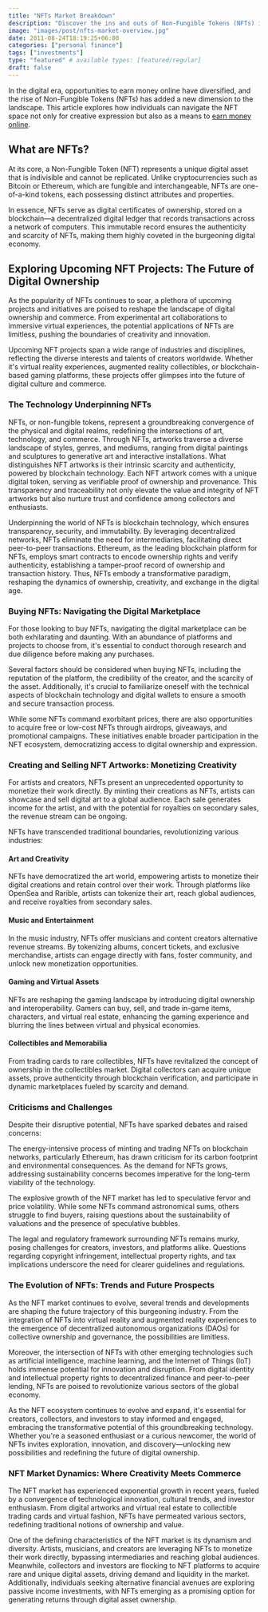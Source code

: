 ```yaml
---
title: "NFTs Market Breakdown"
description: "Discover the ins and outs of Non-Fungible Tokens (NFTs) in this comprehensive guide. Explore the technology, applications, and implications of NFTs across art, music, gaming, and collectibles. Learn about the challenges, future trends, and potential developments shaping the dynamic world of NFTs."
image: "images/post/nfts-market-overview.jpg"
date: 2011-08-24T18:19:25+06:00
categories: ["personal finance"]
tags: ["investments"]
type: "featured" # available types: [featured/regular]
draft: false
---
```


In the digital era, opportunities to earn money online have diversified, and the rise of Non-Fungible Tokens (NFTs) has added a new dimension to the landscape. This article explores how individuals can navigate the NFT space not only for creative expression but also as a means to [earn money online](/blog/ways-to-make-money-online).

## What are NFTs?

At its core, a Non-Fungible Token (NFT) represents a unique digital asset that is indivisible and cannot be replicated. Unlike cryptocurrencies such as Bitcoin or Ethereum, which are fungible and interchangeable, NFTs are one-of-a-kind tokens, each possessing distinct attributes and properties.

In essence, NFTs serve as digital certificates of ownership, stored on a blockchain—a decentralized digital ledger that records transactions across a network of computers. This immutable record ensures the authenticity and scarcity of NFTs, making them highly coveted in the burgeoning digital economy.

## Exploring Upcoming NFT Projects: The Future of Digital Ownership

As the popularity of NFTs continues to soar, a plethora of upcoming projects and initiatives are poised to reshape the landscape of digital ownership and commerce. From experimental art collaborations to immersive virtual experiences, the potential applications of NFTs are limitless, pushing the boundaries of creativity and innovation.

Upcoming NFT projects span a wide range of industries and disciplines, reflecting the diverse interests and talents of creators worldwide. Whether it's virtual reality experiences, augmented reality collectibles, or blockchain-based gaming platforms, these projects offer glimpses into the future of digital culture and commerce.

### The Technology Underpinning NFTs

NFTs, or non-fungible tokens, represent a groundbreaking convergence of the physical and digital realms, redefining the intersections of art, technology, and commerce. Through NFTs, artworks traverse a diverse landscape of styles, genres, and mediums, ranging from digital paintings and sculptures to generative art and interactive installations. What distinguishes NFT artworks is their intrinsic scarcity and authenticity, powered by blockchain technology. Each NFT artwork comes with a unique digital token, serving as verifiable proof of ownership and provenance. This transparency and traceability not only elevate the value and integrity of NFT artworks but also nurture trust and confidence among collectors and enthusiasts.

Underpinning the world of NFTs is blockchain technology, which ensures transparency, security, and immutability. By leveraging decentralized networks, NFTs eliminate the need for intermediaries, facilitating direct peer-to-peer transactions. Ethereum, as the leading blockchain platform for NFTs, employs smart contracts to encode ownership rights and verify authenticity, establishing a tamper-proof record of ownership and transaction history. Thus, NFTs embody a transformative paradigm, reshaping the dynamics of ownership, creativity, and exchange in the digital age.

### Buying NFTs: Navigating the Digital Marketplace

For those looking to buy NFTs, navigating the digital marketplace can be both exhilarating and daunting. With an abundance of platforms and projects to choose from, it's essential to conduct thorough research and due diligence before making any purchases.

Several factors should be considered when buying NFTs, including the reputation of the platform, the credibility of the creator, and the scarcity of the asset. Additionally, it's crucial to familiarize oneself with the technical aspects of blockchain technology and digital wallets to ensure a smooth and secure transaction process.

While some NFTs command exorbitant prices, there are also opportunities to acquire free or low-cost NFTs through airdrops, giveaways, and promotional campaigns. These initiatives enable broader participation in the NFT ecosystem, democratizing access to digital ownership and expression.

### Creating and Selling NFT Artworks: Monetizing Creativity

For artists and creators, NFTs present an unprecedented opportunity to monetize their work directly. By minting their creations as NFTs, artists can showcase and sell digital art to a global audience. Each sale generates income for the artist, and with the potential for royalties on secondary sales, the revenue stream can be ongoing.

NFTs have transcended traditional boundaries, revolutionizing various industries:

#### Art and Creativity

NFTs have democratized the art world, empowering artists to monetize their digital creations and retain control over their work. Through platforms like OpenSea and Rarible, artists can tokenize their art, reach global audiences, and receive royalties from secondary sales.

#### Music and Entertainment

In the music industry, NFTs offer musicians and content creators alternative revenue streams. By tokenizing albums, concert tickets, and exclusive merchandise, artists can engage directly with fans, foster community, and unlock new monetization opportunities.

#### Gaming and Virtual Assets

NFTs are reshaping the gaming landscape by introducing digital ownership and interoperability. Gamers can buy, sell, and trade in-game items, characters, and virtual real estate, enhancing the gaming experience and blurring the lines between virtual and physical economies.

#### Collectibles and Memorabilia

From trading cards to rare collectibles, NFTs have revitalized the concept of ownership in the collectibles market. Digital collectors can acquire unique assets, prove authenticity through blockchain verification, and participate in dynamic marketplaces fueled by scarcity and demand.

### Criticisms and Challenges

Despite their disruptive potential, NFTs have sparked debates and raised concerns:

The energy-intensive process of minting and trading NFTs on blockchain networks, particularly Ethereum, has drawn criticism for its carbon footprint and environmental consequences. As the demand for NFTs grows, addressing sustainability concerns becomes imperative for the long-term viability of the technology.

The explosive growth of the NFT market has led to speculative fervor and price volatility. While some NFTs command astronomical sums, others struggle to find buyers, raising questions about the sustainability of valuations and the presence of speculative bubbles.

The legal and regulatory framework surrounding NFTs remains murky, posing challenges for creators, investors, and platforms alike. Questions regarding copyright infringement, intellectual property rights, and tax implications underscore the need for clearer guidelines and regulations.

### The Evolution of NFTs: Trends and Future Prospects

As the NFT market continues to evolve, several trends and developments are shaping the future trajectory of this burgeoning industry. From the integration of NFTs into virtual reality and augmented reality experiences to the emergence of decentralized autonomous organizations (DAOs) for collective ownership and governance, the possibilities are limitless.

Moreover, the intersection of NFTs with other emerging technologies such as artificial intelligence, machine learning, and the Internet of Things (IoT) holds immense potential for innovation and disruption. From digital identity and intellectual property rights to decentralized finance and peer-to-peer lending, NFTs are poised to revolutionize various sectors of the global economy.

As the NFT ecosystem continues to evolve and expand, it's essential for creators, collectors, and investors to stay informed and engaged, embracing the transformative potential of this groundbreaking technology. Whether you're a seasoned enthusiast or a curious newcomer, the world of NFTs invites exploration, innovation, and discovery—unlocking new possibilities and redefining the future of digital ownership.

### NFT Market Dynamics: Where Creativity Meets Commerce

The NFT market has experienced exponential growth in recent years, fueled by a convergence of technological innovation, cultural trends, and investor enthusiasm. From digital artworks and virtual real estate to collectible trading cards and virtual fashion, NFTs have permeated various sectors, redefining traditional notions of ownership and value.

One of the defining characteristics of the NFT market is its dynamism and diversity. Artists, musicians, and creators are leveraging NFTs to monetize their work directly, bypassing intermediaries and reaching global audiences. Meanwhile, collectors and investors are flocking to NFT platforms to acquire rare and unique digital assets, driving demand and liquidity in the market. Additionally, individuals seeking alternative financial avenues are exploring passive income investments, with NFTs emerging as a promising option for generating returns through digital asset ownership.
